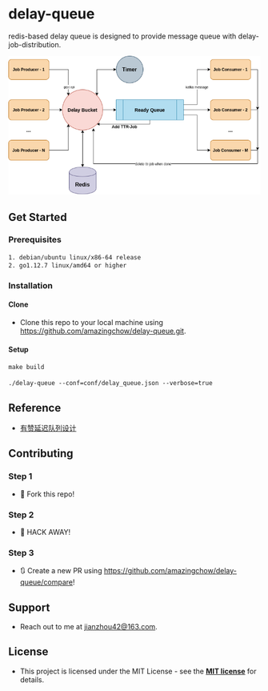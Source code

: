 # delay-queue

redis-based delay queue is designed to provide message queue with delay-job-distribution.

![](doc/arch.png) 

## Get Started

### Prerequisites

```text
1. debian/ubuntu linux/x86-64 release
2. go1.12.7 linux/amd64 or higher
```

### Installation

#### Clone

* Clone this repo to your local machine using https://github.com/amazingchow/delay-queue.git.

#### Setup

```shell
make build

./delay-queue --conf=conf/delay_queue.json --verbose=true
```

## Reference

* [有赞延迟队列设计](https://tech.youzan.com/queuing_delay/)

## Contributing

### Step 1

* 🍴 Fork this repo!

### Step 2

* 🔨 HACK AWAY!

### Step 3

* 🔃 Create a new PR using https://github.com/amazingchow/delay-queue/compare!

## Support

* Reach out to me at <jianzhou42@163.com>.

## License

* This project is licensed under the MIT License - see the **[MIT license](http://opensource.org/licenses/mit-license.php)** for details.